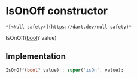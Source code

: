 


# IsOnOff constructor




    *[<Null safety>](https://dart.dev/null-safety)*



IsOnOff([bool](https://api.flutter.dev/flutter/dart-core/bool-class.html)? value)





## Implementation

```dart
IsOnOff(bool? value) : super('isOn', value);
```







